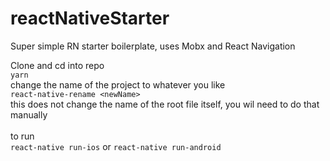 # reactNativeStarter
Super simple RN starter boilerplate, uses Mobx and React Navigation


Clone and cd into repo</br>
```yarn```</br>
change the name of the project to whatever you like </br>
```react-native-rename <newName>```</br>
this does not change the name of the root file itself, you wil need to do that manually</br> </br>
to run </br>
```react-native run-ios``` or ```react-native run-android```


